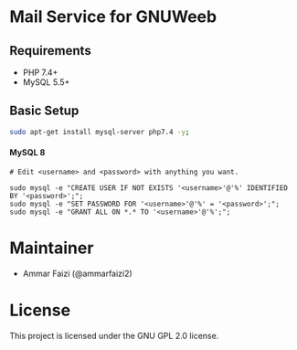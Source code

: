 # Mail Service for GNUWeeb

## Requirements
- PHP 7.4+
- MySQL 5.5+

## Basic Setup
```sh
sudo apt-get install mysql-server php7.4 -y;
```

#### MySQL 8
```
# Edit <username> and <password> with anything you want.

sudo mysql -e "CREATE USER IF NOT EXISTS '<username>'@'%' IDENTIFIED BY '<password>';";
sudo mysql -e "SET PASSWORD FOR '<username>'@'%' = '<password>';";
sudo mysql -e "GRANT ALL ON *.* TO '<username>'@'%';";
```


# Maintainer
- Ammar Faizi (@ammarfaizi2)

# License
This project is licensed under the GNU GPL 2.0 license.
